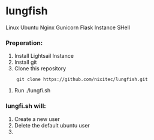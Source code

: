# lungfish
Linux Ubuntu Nginx Gunicorn Flask Instance SHell

### Preperation:
1. Install Lightsail Instance
1. Install git
1. Clone this repository
```
    git clone https://github.com/nixitec/lungfish.git
```
1. Run ./lungfi.sh

### lungfi.sh will:
1. Create a new user
1. Delete the default ubuntu user
1. 

